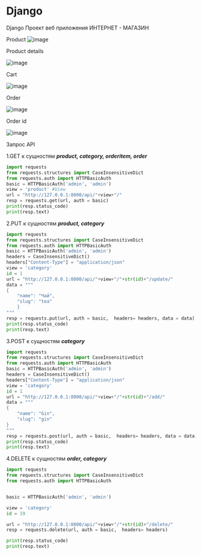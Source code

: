 # Django
Django
Проект веб приложения ИНТЕРНЕТ - МАГАЗИН

Product
![image](![image](https://user-images.githubusercontent.com/117024752/212306277-b1c602d7-532c-4f5f-8ca9-4c26a2cb0537.png))

Product details

![image](https://user-images.githubusercontent.com/117024752/212307367-22a68f40-cad8-452e-a11c-0966a0779a35.png)

Cart

![image](https://user-images.githubusercontent.com/117024752/212308838-74c008a3-e255-4df8-a584-40fd1c108668.png)

Order 

![image](https://user-images.githubusercontent.com/117024752/212309409-616ef878-a561-4758-9ccc-03f02286036c.png)

Order id

![image](https://user-images.githubusercontent.com/117024752/212309533-72c269ff-e537-47cc-a52f-eba167a84218.png)


Запрос API

 1.GET к сущностям  ***product, category, orderitem, order***
 
``` python
import requests
from requests.structures import CaseInsensitiveDict
from requests.auth import HTTPBasicAuth
basic = HTTPBasicAuth('admin', 'admin')
view = 'product' #View
url = "http://127.0.0.1:8000/api/"+view+"/"
resp = requests.get(url, auth = basic)
print(resp.status_code)
print(resp.text)
```


 2.PUT к сущностям  ***product, category***

``` python
import requests
from requests.structures import CaseInsensitiveDict
from requests.auth import HTTPBasicAuth
basic = HTTPBasicAuth('admin', 'admin')
headers = CaseInsensitiveDict()
headers["Content-Type"] = "application/json"
view = 'category'
id = 1
url = "http://127.0.0.1:8000/api/"+view+"/"+str(id)+"/update/"
data = """
{
    "name": "Чай",
    "slug": "tea"
    }
"""
resp = requests.put(url, auth = basic,  headers= headers, data = data)
print(resp.status_code)
print(resp.text)
```

3.POST к сущностям ***category***

``` python
import requests
from requests.structures import CaseInsensitiveDict
from requests.auth import HTTPBasicAuth
basic = HTTPBasicAuth('admin', 'admin')
headers = CaseInsensitiveDict()
headers["Content-Type"] = "application/json"
view = 'category'
id = 1
url = "http://127.0.0.1:8000/api/"+view+"/"+str(id)+"/add/"
data = """
{
    "name": "Gin",
    "slug": "gin"
}
"""
resp = requests.post(url, auth = basic,  headers= headers, data = data)
print(resp.status_code)
print(resp.text)
```
4.DELETE к сущностям ***order, category***
```python
import requests
from requests.structures import CaseInsensitiveDict
from requests.auth import HTTPBasicAuth


basic = HTTPBasicAuth('admin', 'admin')

view = 'category'
id = 19

url = "http://127.0.0.1:8000/api/"+view+"/"+str(id)+"/delete/"
resp = requests.delete(url, auth = basic,  headers= headers)

print(resp.status_code)
print(resp.text)
```
